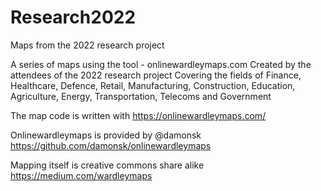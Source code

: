 # Research2022
Maps from the 2022 research project

A series of maps using the tool - onlinewardleymaps.com
Created by the attendees of the 2022 research project
Covering the fields of Finance, Healthcare, Defence, Retail, Manufacturing, Construction, Education, Agriculture, Energy, Transportation, Telecoms and Government

The map code is written with https://onlinewardleymaps.com/

Onlinewardleymaps is provided by @damonsk 
https://github.com/damonsk/onlinewardleymaps

Mapping itself is creative commons share alike
https://medium.com/wardleymaps

